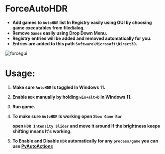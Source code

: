 # ForceAutoHDR


- **Add games to `AutoHDR` list In Registry easily using GUI by choosing game executables from filedialog.**
- **Remove `Games` easily using Drop Down Menu.**
- **Registry entries will be added and removed automatically for you.**
- **Entries are added to this path `Software\Microsoft\Direct3D`.**



![forcegui](https://github.com/7gxycn08/ForceAutoHDR/assets/121936658/8f62b984-d146-4b3e-a8ea-8ce99d834f91)




# Usage:
1. **Make sure `AutoHDR` Is toggled In Windows 11.**
2. **Enable `HDR` manually by holding `win+alt+b` In Windows 11.**
3. **Run game.**
4. **To make sure `AutoHDR` Is working open `Xbox Game Bar`**
  
  
   **open `HDR Intensity Slider` and move it around If the brightness keeps shifting means It's working.**
8. **To Enable and Disable `HDR` automatically for any `process/game` you can use [PyAutoActions](https://github.com/7gxycn08/PyAutoActions/)**
